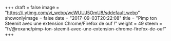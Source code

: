 +++
draft = false
image = "https://i.ytimg.com/vi_webp/wcWUUJ5OmU8/sddefault.webp"
showonlyimage = false
date = "2017-09-03T20:22:08"
title = "Pimp ton Steemit avec une extension Chrome/Firefox de ouf !"
weight = 49
steem = "fr/@roxane/pimp-ton-steemit-avec-une-extension-chrome-firefox-de-ouf"
+++

<!--more-->
